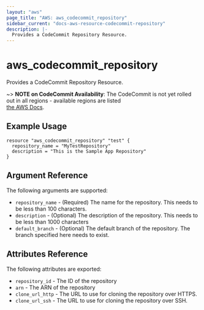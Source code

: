 ```yaml
---
layout: "aws"
page_title: "AWS: aws_codecommit_repository"
sidebar_current: "docs-aws-resource-codecommit-repository"
description: |-
  Provides a CodeCommit Repository Resource.
---
```


# aws\_codecommit\_repository

Provides a CodeCommit Repository Resource.

~> **NOTE on CodeCommit Availability**: The CodeCommit is not yet rolled out
in all regions - available regions are listed  
[the AWS Docs](https://docs.aws.amazon.com/general/latest/gr/rande.html#codecommit_region).

## Example Usage

```
resource "aws_codecommit_repository" "test" {
  repository_name = "MyTestRepository"
  description = "This is the Sample App Repository"
}
```

## Argument Reference

The following arguments are supported:

* `repository_name` - (Required) The name for the repository. This needs to be less than 100 characters.
* `description` - (Optional) The description of the repository. This needs to be less than 1000 characters
* `default_branch` - (Optional) The default branch of the repository. The branch specified here needs to exist.

## Attributes Reference

The following attributes are exported:

* `repository_id` - The ID of the repository
* `arn` - The ARN of the repository
* `clone_url_http` - The URL to use for cloning the repository over HTTPS.
* `clone_url_ssh` - The URL to use for cloning the repository over SSH.